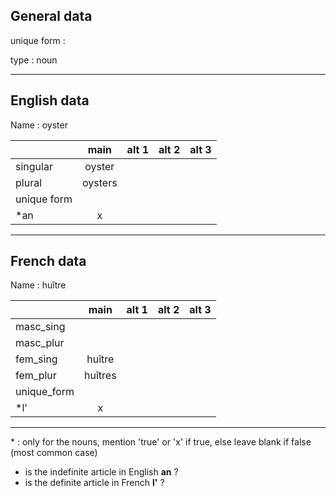 ## General data

unique form :

type : noun

---

## English data

Name : oyster

|             |  main   | alt 1 | alt 2 | alt 3 |
| :---------- | :-----: | :---: | :---: | ----- |
| singular    | oyster  |       |       |       |
| plural      | oysters |       |       |       |
| unique form |         |       |       |       |
| \*an        |    x    |       |       |       |

---

## French data

Name : huître

|             |  main   | alt 1 | alt 2 | alt 3 |
| :---------- | :-----: | :---: | :---: | :---: |
| masc_sing   |         |       |       |       |
| masc_plur   |         |       |       |       |
| fem_sing    | huître  |       |       |       |
| fem_plur    | huîtres |       |       |       |
| unique_form |         |       |       |       |
| \*l'        |    x    |       |       |       |

---

\* : only for the nouns, mention 'true' or 'x' if true, else leave blank if false (most common case)

- is the indefinite article in English **an** ?
- is the definite article in French **l'** ?
